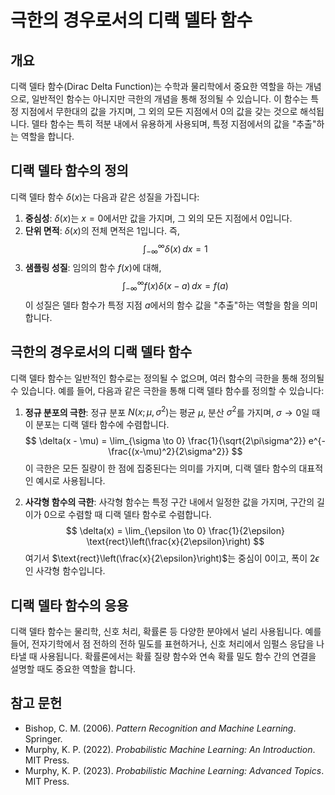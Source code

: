 # 극한의 경우로서의 디랙 델타 함수

## 개요
디랙 델타 함수(Dirac Delta Function)는 수학과 물리학에서 중요한 역할을 하는 개념으로, 일반적인 함수는 아니지만 극한의 개념을 통해 정의될 수 있습니다. 이 함수는 특정 지점에서 무한대의 값을 가지며, 그 외의 모든 지점에서 0의 값을 갖는 것으로 해석됩니다. 델타 함수는 특히 적분 내에서 유용하게 사용되며, 특정 지점에서의 값을 "추출"하는 역할을 합니다.

## 디랙 델타 함수의 정의
디랙 델타 함수 $\delta(x)$는 다음과 같은 성질을 가집니다:

1. **중심성**: $\delta(x)$는 $x = 0$에서만 값을 가지며, 그 외의 모든 지점에서 0입니다.
2. **단위 면적**: $\delta(x)$의 전체 면적은 1입니다. 즉, 
   $$
   \int_{-\infty}^{\infty} \delta(x) \, dx = 1
   $$
3. **샘플링 성질**: 임의의 함수 $f(x)$에 대해,
   $$
   \int_{-\infty}^{\infty} f(x) \delta(x - a) \, dx = f(a)
   $$
   이 성질은 델타 함수가 특정 지점 $a$에서의 함수 값을 "추출"하는 역할을 함을 의미합니다.

## 극한의 경우로서의 디랙 델타 함수
디랙 델타 함수는 일반적인 함수로는 정의될 수 없으며, 여러 함수의 극한을 통해 정의될 수 있습니다. 예를 들어, 다음과 같은 극한을 통해 디랙 델타 함수를 정의할 수 있습니다:

1. **정규 분포의 극한**: 
   정규 분포 $N(x; \mu, \sigma^2)$는 평균 $\mu$, 분산 $\sigma^2$를 가지며, $\sigma \to 0$일 때 이 분포는 디랙 델타 함수에 수렴합니다.
   $$
   \delta(x - \mu) = \lim_{\sigma \to 0} \frac{1}{\sqrt{2\pi\sigma^2}} e^{-\frac{(x-\mu)^2}{2\sigma^2}}
   $$
   이 극한은 모든 질량이 한 점에 집중된다는 의미를 가지며, 디랙 델타 함수의 대표적인 예시로 사용됩니다.

2. **사각형 함수의 극한**:
   사각형 함수는 특정 구간 내에서 일정한 값을 가지며, 구간의 길이가 0으로 수렴할 때 디랙 델타 함수로 수렴합니다.
   $$
   \delta(x) = \lim_{\epsilon \to 0} \frac{1}{2\epsilon} \text{rect}\left(\frac{x}{2\epsilon}\right)
   $$
   여기서 $\text{rect}\left(\frac{x}{2\epsilon}\right)$는 중심이 0이고, 폭이 $2\epsilon$인 사각형 함수입니다.

## 디랙 델타 함수의 응용
디랙 델타 함수는 물리학, 신호 처리, 확률론 등 다양한 분야에서 널리 사용됩니다. 예를 들어, 전자기학에서 점 전하의 전하 밀도를 표현하거나, 신호 처리에서 임펄스 응답을 나타낼 때 사용됩니다. 확률론에서는 확률 질량 함수와 연속 확률 밀도 함수 간의 연결을 설명할 때도 중요한 역할을 합니다.

## 참고 문헌
- Bishop, C. M. (2006). *Pattern Recognition and Machine Learning*. Springer.
- Murphy, K. P. (2022). *Probabilistic Machine Learning: An Introduction*. MIT Press.
- Murphy, K. P. (2023). *Probabilistic Machine Learning: Advanced Topics*. MIT Press.
